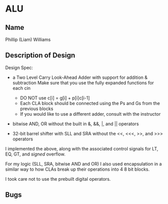 # ALU
## Name
Phillip (Liam) Williams

## Description of Design
Design Spec:

+ a Two Level Carry Look-Ahead Adder with support for addition & subtraction
Make sure that you use the fully expanded functions for each cin
    + DO NOT use c[i] = g[i] + p[i]c[i-1]
    + Each CLA block should be connected using the Ps and Gs from the previous blocks
    + If you would like to use a different adder, consult with the instructor

+ bitwise AND, OR without the built in &, &&, |, and || operators

+ 32-bit barrel shifter with SLL and SRA without the <<, <<<, >>, and >>> operators


I implemented the above, along with the associated control signals for LT, EQ, GT, and *signed* overflow. 

For my logic (SLL, SRA, bitwise AND and OR) I also used encapsulation in a similar way to how CLAs break up their operations into 4 8 bit blocks. 

I took care not to use the prebuilt digital operators.  

## Bugs
